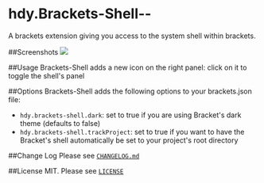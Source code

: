 hdy.Brackets-Shell--
==================
A brackets extension giving you access to the system shell within brackets.

##Screenshots
![][screenshot]

##Usage
Brackets-Shell adds a new icon on the right panel: click on it to toggle the shell's panel

##Options
Brackets-Shell adds the following options to your brackets.json file:

* `hdy.brackets-shell.dark`: set to true if you are using Bracket's dark theme (defaults to false)
* `hdy.brackets-shell.trackProject`: set to true if you want to have the Bracket's shell automatically be set to your project's root directory

##Change Log
Please see [`CHANGELOG.md`](CHANGELOG.md)

##License
MIT. Please see [`LICENSE`](LICENSE)

[screenshot]: https://raw.githubusercontent.com/johnhidey/hdy.resources/master/hdy.brackets-shell/images/Screenshot.PNG
